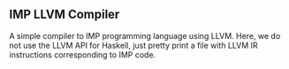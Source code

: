 IMP LLVM Compiler
---------------

A simple compiler to IMP  programming language using LLVM.
Here, we do not use the LLVM API for Haskell, just pretty print a file
with LLVM IR instructions corresponding to IMP code.
